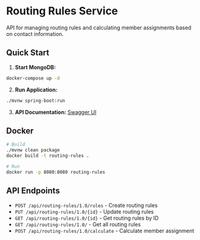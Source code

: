 # Routing Rules Service

API for managing routing rules and calculating member assignments based on contact information.

## Quick Start

1. **Start MongoDB:**
```bash
docker-compose up -d
```

2. **Run Application:**
```bash
./mvnw spring-boot:run
```

3. **API Documentation:**
[Swagger UI](http://localhost:8080/api/routing-rules/swagger-ui.html)

## Docker

```bash
# Build
./mvnw clean package
docker build -t routing-rules .

# Run
docker run -p 8080:8080 routing-rules
```

## API Endpoints

- `POST /api/routing-rules/1.0/rules` - Create routing rules
- `PUT /api/routing-rules/1.0/{id}` - Update routing rules
- `GET /api/routing-rules/1.0/{id}` - Get routing rules by ID
- `GET /api/routing-rules/1.0/` - Get all routing rules
- `POST /api/routing-rules/1.0/calculate` - Calculate member assignment